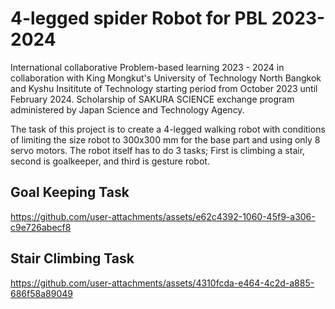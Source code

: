 # 4-legged spider Robot for PBL 2023-2024

International collaborative Problem-based learning 2023 - 2024 in collaboration with King Mongkut's University of Technology North Bangkok and Kyshu Insititute of Technology starting period from October 2023 until February 2024.
Scholarship of SAKURA SCIENCE exchange program administered by Japan Science and Technology Agency.
                                                    
The task of this project is to create a 4-legged walking robot with conditions of limiting the size robot to 300x300 mm for the base part and using only 8 servo motors. The robot itself has to do 3 tasks; First is climbing a stair, second is goalkeeper, and third is gesture robot.



## Goal Keeping Task
https://github.com/user-attachments/assets/e62c4392-1060-45f9-a306-c9e726abecf8



## Stair Climbing Task
https://github.com/user-attachments/assets/4310fcda-e464-4c2d-a885-686f58a89049

